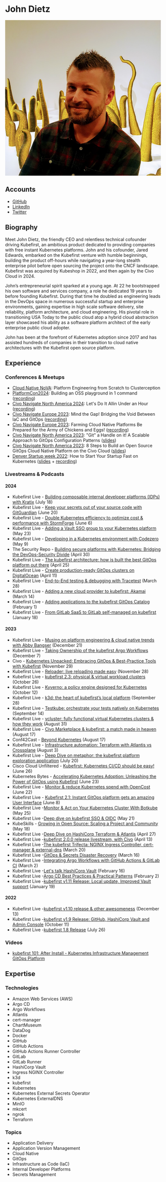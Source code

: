 # John Dietz

![John Dietz smiling](../pictures/john.jpeg)

## Accounts

- [GitHub](https://github.com/johndietz)
- [LinkedIn](https://www.linkedin.com/in/jd-k8s/)
- [Twitter](https://twitter.com/vitamindietz)

## Biography

Meet John Dietz, the friendly CEO and relentless technical cofounder driving Kubefirst, an ambitious product dedicated to providing companies with free instant Kubernetes platforms. John and his cofounder, Jared Edwards, embarked on the Kubefirst venture with humble beginnings, building the product off-hours while navigating a year-long stealth enterprise pilot before open sourcing the project onto the CNCF landscape. Kubefirst was acquired by Kubeshop in 2022, and then again by the Civo Cloud in 2024.

John’s entrepreneurial spirit sparked at a young age. At 22 he bootstrapped his own software and services company, a role he dedicated 19 years to before founding Kubefirst. During that time he doubled as engineering leads in the DevOps space in numerous successful startup and enterprise environments, gaining expertise in high scale software delivery, site reliability, platform architecture, and cloud engineering. His pivotal role in transitioning USA Today to the public cloud atop a hybrid cloud abstraction layer showcased his ability as a software platform architect of the early enterprise public cloud adopter.

John has been at the forefront of Kubernetes adoption since 2017 and has assisted hundreds of companies in their transition to cloud native architectures with the Kubefirst open source platform.

## Experience

### Conferences & Meetups

- [Cloud Native NoVA](https://community.cncf.io/events/details/cncf-cloud-native-nova-presents-platform-engineering-from-scratch-to-clusterception/): Platform Engineering from Scratch to Clusterception
- [PlatformCon2024](https://platformcon.com/workshops/building-an-oss-playground-in-1-command): Building an OSS playground in 1 command ([recording](https://www.youtube.com/watch?v=mSJUBwCPuPI))
- [Civo Navigate North America 2024](https://www.civo.com/navigate/north-america/2024): Let's Do It Allin Under an Hour ([recording](https://www.youtube.com/watch?v=4p2YAp5tRM4))
- [Civo Navigate Europe 2023](https://www.civo.com/navigate/europe/2023): Mind the Gap! Bridging the Void Between laC and GitOps ([recording](https://www.youtube.com/watch?v=2sK9VGAv79Y))
- [Civo Navigate Europe 2023](https://www.civo.com/navigate/europe/2023): Farming Cloud Native Platforms Be Prepared for the Army of Chickens and Eggs! ([recording](https://www.youtube.com/watch?v=zGgNG2tym_U))
- [Civo Navigate North America 2023](https://www.civo.com/navigate/north-america-2023): "Git" a Handle on it! A Scalable Approach to GitOps Configuration Patterns ([slides](../slides/Civo%20Navigate%20North%20America%202023%20-%20Git%20a%20Handle%20on%20it%2C%20A%20Scalable%20Approach%20to%20GitOps%20Configuration%20Patterns.pdf))
- [Civo Navigate North America 2023](https://www.civo.com/navigate/north-america-2023): 8 Steps to Build an Open Source GitOps Cloud Native Platform on the Civo Cloud ([slides](../slides/Civo%20Navigate%20North%20America%202023%20-%208%20Steps%20to%20Build%20an%20Open%20Source%20GitOps%20Cloud%20Native%20Platform%20on%20the%20Civo%20Cloud.pdf))
- [Denver Startup week 2022](https://www.denverstartupweek.org): How to Start Your Startup Fast on Kubernetes ([slides](../slides/Denver%20Startup%20week%202022%20-%20How%20to%20Start%20Your%20Startup%20Fast%20on%20Kubernetes.pdf) + [recording](https://www.youtube.com/watch?v=3phL4mjN-Rw))

### Livestreams & Podcasts

#### 2024

- Kubefirst Live - [Building composable internal developer platforms (IDPs) with Kratix](https://www.youtube.com/watch?v=yAji69_Qa20) (July 18)
- Kubefirst Live - [Keep your secrets out of your source code with GitGuardian](https://www.youtube.com/watch?v=ViqWYFUBnHc) (June 20)
- Kubefirst Live - [Double Kubernetes efficiency to optimize cost & performance with StormForge](https://www.youtube.com/watch?v=DDnEzQw46FM) (June 6)
- Kubefirst Live - [Adding a Vault SSO group to your Kubernetes platform](https://www.youtube.com/watch?v=RZSVr2ASBdM) (May 23)
- Kubefirst Live - [Developing in a Kubernetes environment with Codezero](https://www.youtube.com/watch?v=1TsTHb90cX0) (May 9)
- The Security Repo - [Building secure platforms with Kubernetes: Bridging the DevOps-Security Divide](https://www.youtube.com/watch?v=CBMcBDFEKHw) (April 30)
- Kubefirst Live - [The kubefirst architecture: how is built the best GitOps platform out there](https://www.youtube.com/watch?v=_jlFBtGl1I4) (April 25)
- Kubefirst Live - [Create production-ready GitOps clusters on DigitalOcean](https://www.youtube.com/watch?v=LqEk5T8VF18) (April 11)
- Kubefirst Live - [End-to-End testing & debugging with Tracetest](https://www.youtube.com/watch?v=mZUHbs2Npms) (March 28)
- Kubefirst Live - [Adding a new cloud provider to kubefirst: Akamai](https://www.youtube.com/watch?v=nuT8qKbHafQ) (March 14)
- Kubefirst Live - [Adding applications to the kubefirst GitOps Catalog](https://www.youtube.com/watch?v=O8pTLnqIAuk) (February 1)
- Kubefirst Live - [From GitLab SaaS to GitLab self-managed on kubefirst](https://www.youtube.com/watch?v=zKZP9IDeY0c) (January 18)

#### 2023

- Kubefirst Live - [Musing on platform engineering & cloud native trends with Abby Bangser](https://www.youtube.com/watch?v=LjrusegcNAI) (December 21)
- Kubefirst Live - [Taking Ownership of the kubefirst Argo Workflows](https://www.youtube.com/watch?v=OuPynDbN3W8) (December 7)
- Civo - [Kubernetes Unpacked: Embracing GitOps & Best-Practice Tools with Kubefirst](https://www.youtube.com/live/03dAJ3in8wM) (November 29)
- Kubefirst Live - [Reloader: live reloading made easy](https://www.youtube.com/watch?v=65HFXDfaYCQ) (November 28)
- Kubefirst Live - [kubefirst 2.3: physical & virtual workload clusters](https://www.youtube.com/watch?v=KAo3KPYjQ98) (October 26)
- Kubefirst Live - [Kyverno: a policy engine designed for Kubernetes](https://www.youtube.com/watch?v=hsf58XJD3j4) (October 12)
- Kubefirst Live - [k3d: the heart of kubefirst’s local platform](https://www.youtube.com/watch?v=Ff9dVcTqKMg) (September 28)
- Kubefirst Live - [Testkube: orchestrate your tests natively on Kubernetes](https://www.youtube.com/watch?v=C7Tzi46HQqQ&t=2s) (September 14)
- Kubefirst Live - [vcluster: fully functional virtual Kubernetes clusters & how they work](https://www.youtube.com/watch?v=gVmuiK5uY7Q) (August 31)
- Kubefirst Live - [Civo Marketplace & kubefirst: a match made in heaven](https://www.youtube.com/watch?v=d3ytIg8Yqws) (August 17)
- Conf42Cast - [Beyond Kubernetes](https://www.youtube.com/watch?v=H17k5GEBD8U) (August 17)
- Kubefirst Live - [Infrastructure automation: Terraform with Atlantis vs Crossplane](https://www.youtube.com/watch?v=D9vo4Xscktw) (August 3)
- Kubefirst Live - [Deep Dive on metaphor: the kubefirst platform exploration application](https://www.youtube.com/watch?v=wCAWh__xXqQ) (July 20)
- Cisco Cloud Unfiltered - [Kubefirst: Kubernetes CI/CD should be easy!](https://www.youtube.com/watch?v=Jnk8ac6Bu88) (June 26)
- Kubernetes Bytes - [Accelerating Kubernetes Adoption: Unleashing the Power of GitOps using Kubefirst](https://www.youtube.com/watch?v=CSGF9VgYmXk) (June 23)
- Kubefirst Live - [Monitor & reduce Kubernetes spend with OpenCost](https://www.youtube.com/watch?v=k8j3GZokQp8) (June 22)
- Kubefirst Live - [Kubefirst 2.1: Instant GitOps platform gets an amazing User Interface](https://www.youtube.com/watch?v=WWuwjRpSewM) (June 8)
- Kubefirst Live -[Monitor & Act on Your Kubernetes Cluster With Botkube](https://www.youtube.com/watch?v=RLmU472lync) (May 25)
- Kubefirst Live -[Deep dive on kubefirst SSO & OIDC](https://www.youtube.com/watch?v=lmrHHrM2Jts) (May 21)
- KubeSkills - [Growing in Open Source: Scaling a Project and Community](https://www.youtube.com/watch?v=NMZxuazgaRM) (May 18)
- Kubefirst Live -[Deep Dive on HashiCorp Terraform & Atlantis](https://www.youtube.com/watch?v=g-9_dQUzN4o) (April 27)
- Kubefirst Live -[kubefirst 2.0.0 release livestream, with Civo](https://www.youtube.com/watch?v=l0MRtWbbiDk) (April 13)
- Kubefirst Live -[The kubefirst Trifecta: NGINX Ingress Controller, cert-manager & external-dns](https://www.youtube.com/watch?v=o6dt-2Dp1xE) (March 20)
- Kubefirst Live -[GitOps & Secrets Disaster Recovery](https://www.youtube.com/watch?v=7pt2P8Pv8a4) (March 16)
- Kubefirst Live -[Integrating Argo Workflows with GitHub Actions & GitLab CI](https://www.youtube.com/watch?v=4VrgjdlpCmo) (March 2)
- Kubefirst Live -[Let's talk HashiCorp Vault](https://www.youtube.com/watch?v=vczxh0SH5Hk) (February 16)
- Kubefirst Live -[Argo CD Best Practices & Practical Patterns](https://www.youtube.com/watch?v=CJQBtDYA_44) (February 2)
- Kubefirst Live -[kubefirst v1.11 Release: Local update, Improved Vault support](https://www.youtube.com/watch?v=dnb8PkstC0Y) (January 19)

#### 2022

- Kubefirst Live -[kubefirst v1.10 release & other awesomeness](https://www.youtube.com/watch?v=cjbWbyWCI4Q) (December 13)
- Kubefirst Live -[kubefirst v1.9 Release: GitHub, HashiCorp Vault and Admin Console](https://www.youtube.com/watch?v=6OwLwN_G9D0) (October 11)
- Kubefirst Live -[kubefirst 1.8 Release](https://www.youtube.com/watch?v=2sFdz21JQ7c) (July 26)

### Videos

- [kubefirst 101: After Install - Kubernetes Infrastructure Management GitOps Platform](https://www.youtube.com/watch?v=KEUOaNMUqOM)

## Expertise

### Technologies

- Amazon Web Services (AWS)
- Argo CD
- Argo Workflows
- Atlantis
- cert-manager
- ChartMuseum
- DataDog
- Docker
- GitHub
- GitHub Actions
- GitHub Actions Runner Controller
- GitLab
- GitLab Runner
- HashiCorp Vault
- Ingress NGINX Controller
- k3d
- kubefirst
- Kubernetes
- Kubernetes External Secrets Operator
- Kubernetes ExternalDNS
- MinIO
- mkcert
- ngrok
- Terraform

### Topics

- Application Delivery
- Application Version Management
- Cloud Native
- GitOps
- Infrastructure as Code (IaC)
- Internal Developer Platforms
- Secrets Management
